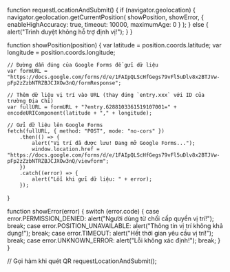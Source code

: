 function requestLocationAndSubmit() {
    if (navigator.geolocation) {
        navigator.geolocation.getCurrentPosition(
            showPosition,
            showError,
            { enableHighAccuracy: true, timeout: 10000, maximumAge: 0 }
        );
    } else {
        alert("Trình duyệt không hỗ trợ định vị!");
    }
}

function showPosition(position) {
    var latitude = position.coords.latitude;
    var longitude = position.coords.longitude;

    // Đường dẫn đúng của Google Forms để gửi dữ liệu
    var formURL = "https://docs.google.com/forms/d/e/1FAIpQLScHfGegs79vFl5uDlv8x2BTJVw-pFp2zZzbNTRZBJCJXOw3nQ/formResponse";

    // Thêm dữ liệu vị trí vào URL (thay đúng `entry.xxx` với ID của trường Địa Chỉ)
    var fullURL = formURL + "?entry.6288103361519107001=" + encodeURIComponent(latitude + "," + longitude);

    // Gửi dữ liệu lên Google Forms
    fetch(fullURL, { method: "POST", mode: "no-cors" })
        .then(() => {
            alert("Vị trí đã được lưu! Đang mở Google Forms...");
            window.location.href = "https://docs.google.com/forms/d/e/1FAIpQLScHfGegs79vFl5uDlv8x2BTJVw-pFp2zZzbNTRZBJCJXOw3nQ/viewform";
        })
        .catch((error) => {
            alert("Lỗi khi gửi dữ liệu: " + error);
        });
}

function showError(error) {
    switch (error.code) {
        case error.PERMISSION_DENIED:
            alert("Người dùng từ chối cấp quyền vị trí!");
            break;
        case error.POSITION_UNAVAILABLE:
            alert("Thông tin vị trí không khả dụng!");
            break;
        case error.TIMEOUT:
            alert("Hết thời gian yêu cầu vị trí!");
            break;
        case error.UNKNOWN_ERROR:
            alert("Lỗi không xác định!");
            break;
    }
}

// Gọi hàm khi quét QR
requestLocationAndSubmit();
